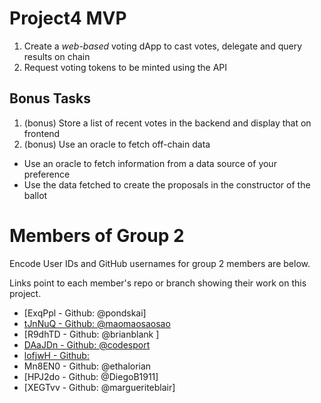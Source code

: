 # Project4 MVP

1. Create a _web-based_ voting dApp to cast votes, delegate and query results on chain
2. Request voting tokens to be minted using the API

## Bonus Tasks
1. (bonus) Store a list of recent votes in the backend and display that on frontend
2. (bonus) Use an oracle to fetch off-chain data
  * Use an oracle to fetch information from a data source of your preference
  * Use the data fetched to create the proposals in the constructor of the ballot
    
# Members of Group 2

Encode User IDs and GitHub usernames for group 2 members are below.

Links point to each member's repo or branch showing their work on this project.

*  [ExqPpl - Github: @pondskai]
*  [tJnNuQ - Github: @maomaosaosao](https://github.com/EncodeClub-EVMBootcamp24Q4-Group2/project4/tree/user/maomaosaosao) 
*  [R9dhTD - Github: @brianblank ]
*  [DAaJDn - Github: @codesport](https://github.com/codesport/erc20votes-part2)
*  [lofjwH - Github:](https://github.com/EncodeClub-EVMBootcamp24Q4-Group2/project4/tree/zz/homework) 
*  Mn8EN0 - Github: @ethalorian 
*  [HPJ2do - Github: @DiegoB1911]
*  [XEGTvv - Github: @margueriteblair]
